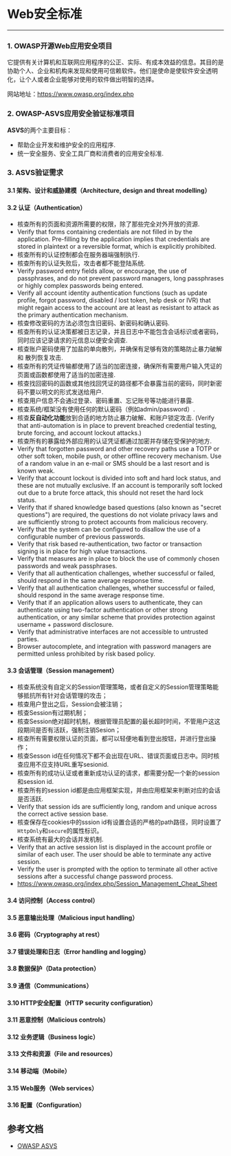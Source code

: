 # Web安全标准

---

### 1. OWASP开源Web应用安全项目

它提供有关计算机和互联网应用程序的公正、实际、有成本效益的信息。其目的是协助个人、企业和机构来发现和使用可信赖软件。他们是使命是使软件安全透明化，让个人或者企业能够对使用的软件做出明智的选择。

网站地址：https://www.owasp.org/index.php

### 2. OWASP-ASVS应用安全验证标准项目

**ASVS**的两个主要目标：

* 帮助企业开发和维护安全的应用程序.
* 统一安全服务、安全工具厂商和消费者的应用安全标准.

### 3. ASVS验证需求

#### 3.1 架构、设计和威胁建模（Architecture, design and threat modelling）

#### 3.2 认证（Authentication）

* 核查所有的页面和资源所需要的权限，除了那些完全对外开放的资源.
* Verify that forms containing credentials are not filled in by the application. Pre-filling by the application implies that credentials are stored in plaintext or a reversible format, which is explicitly prohibited.
* 核查所有的认证控制都会在服务器端强制执行.
* 核查所有的认证失败后，攻击者都不能登陆系统.
* Verify password entry fields allow, or encourage, the use of passphrases, and do not prevent password managers, long passphrases or highly complex passwords being entered.
* Verify all account identity authentication functions (such as update profile, forgot password, disabled / lost token, help desk or IVR) that might regain access to the account are at least as resistant to attack as the primary authentication mechanism.
* 核查修改密码的方法必须包含旧密码、新密码和确认密码.
* 核查所有的认证决策都被日志记录，并且日志中不能包含会话标识或者密码，同时应该记录请求的元信息以便安全调查. 
* 核查账户密码使用了加盐的单向散列，并确保有足够有效的策略防止暴力破解和 散列恢复攻击.
* 核查所有的凭证传输都使用了适当的加密连接，确保所有需要用户输入凭证的页面或函数都使用了适当的加密连接.
* 核查找回密码的函数或其他找回凭证的路径都不会暴露当前的密码，同时新密码不要以明文的形式发送给用户. 
* 核查用户信息不会通过登录、密码重置、忘记账号等功能进行暴露.
* 核查系统/框架没有使用任何的默认密码（例如admin/password）. 
* 核查**反自动化功能**放到合适的地方防止暴力破解、和账户锁定攻击. (Verify that anti-automation is in place to prevent breached credential testing, brute forcing, and account lockout attacks.)
* 核查所有的暴露给外部应用的认证凭证都通过加密并存储在受保护的地方.
* Verify that forgotten password and other recovery paths use a TOTP or other soft token, mobile push, or other offline recovery mechanism. Use of a random value in an e-mail or SMS should be a last resort and is known weak.
* Verify that account lockout is divided into soft and hard lock status, and these are not mutually exclusive. If an account is temporarily soft locked out due to a brute force attack, this should not reset the hard lock status.
* Verify that if shared knowledge based questions (also known as "secret questions") are required, the questions do not violate privacy laws and are sufficiently strong to protect accounts from malicious recovery.
* Verify that the system can be configured to disallow the use of a configurable number of previous passwords.
* Verify that risk based re-authentication, two factor or transaction signing is in place for high value transactions.
* Verify that measures are in place to block the use of commonly chosen passwords and weak passphrases.
* Verify that all authentication challenges, whether successful or failed, should respond in the same average response time.
* Verify that all authentication challenges, whether successful or failed, should respond in the same average response time.
* Verify that if an application allows users to authenticate, they can authenticate using two-factor authentication or other strong authentication, or any similar scheme that provides protection against username + password disclosure.
* Verify that administrative interfaces are not accessible to
untrusted parties.
* Browser autocomplete, and integration with password managers are permitted unless prohibited by risk based policy.


#### 3.3 会话管理（Session management）

* 核查系统没有自定义的Session管理策略，或者自定义的Session管理策略能够抵抗所有针对会话管理的攻击；
* 核查用户登出之后，Session会被注销；
* 核查Session有过期机制；
* 核查Session绝对超时机制，根据管理员配置的最长超时时间，不管用户这这段期间是否有活跃，强制注销Sesion；
* 核查所有需要权限认证的页面，都可以轻便地看到登出按钮，并进行登出操作；
* 核查Sesson id在任何情况下都不会出现在URL、错误页面或日志中。同时核查应用不应支持URL重写sesionid.
* 核查所有的成功认证或者重新成功认证的请求，都需要分配一个新的session和session id.
* 核查所有的session id都是由应用框架实现，并由应用框架来判断对应的会话是否活跃.
* Verify that session ids are sufficiently long, random and unique across the correct active session base.
* 核查保存在cookies中的sssion id有设置合适的严格的path路径，同时设置了`HttpOnly`和`secure`的属性标识。
* 核查系统有最大的会话并发机制.
* Verify that an active session list is displayed in the account profile or similar of each user. The user should be able to terminate any active session.
* Verify the user is prompted with the option to terminate all other active sessions after a successful change password process.
* https://www.owasp.org/index.php/Session_Management_Cheat_Sheet

#### 3.4 访问控制（Access control）

#### 3.5 恶意输出处理（Malicious input handling）

#### 3.6 密码（Cryptography at rest）

#### 3.7 错误处理和日志（Error handling and logging）

#### 3.8 数据保护（Data protection）
 
#### 3.9 通信（Communications）

#### 3.10 HTTP安全配置（HTTP security configuration）

#### 3.11 恶意控制（Malicious controls）

#### 3.12 业务逻辑（Business logic）

#### 3.13 文件和资源（File and resources）

#### 3.14 移动端（Mobile）

#### 3.15 Web服务（Web services）

#### 3.16 配置（Configuration）

## 参考文档

* [OWASP ASVS](https://www.owasp.org/images/3/33/OWASP_Application_Security_Verification_Standard_3.0.1.pdf)

